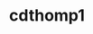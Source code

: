 ---
title: cdthomp1
github: https://github.com/cdthomp1
mode: dark
transition: 1s
score: 60
archetype:
- Little Bit of Everything
- Github Actions
---